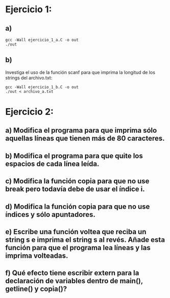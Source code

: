 # Ejercicio 1:
## a)

```{r}
gcc -Wall ejercicio_1_a.C -o out
./out 
```

## b)
Investiga el uso de la función scanf para que imprima la longitud de los strings del archivo.txt:

 ```{r}
gcc -Wall ejercicio_1_b.C -o out
./out < archivo_a.txt
 ```

# Ejercicio 2:
## a) Modifica el programa para que imprima sólo aquellas líneas que tienen más de 80 caracteres.

## b) Modifica el programa para que quite los espacios de cada línea leída.

## c) Modifica la función copia para que no use break pero todavía debe de usar el índice i.

## d) Modifica la función copia para que no use índices y sólo apuntadores.

## e) Escribe una función voltea que reciba un string s e imprima el string s al revés. Añade esta función para que el programa lea líneas y las imprima volteadas.

## f) Qué efecto tiene escribir extern para la declaración de variables dentro de main(), getline() y copia()?
 
